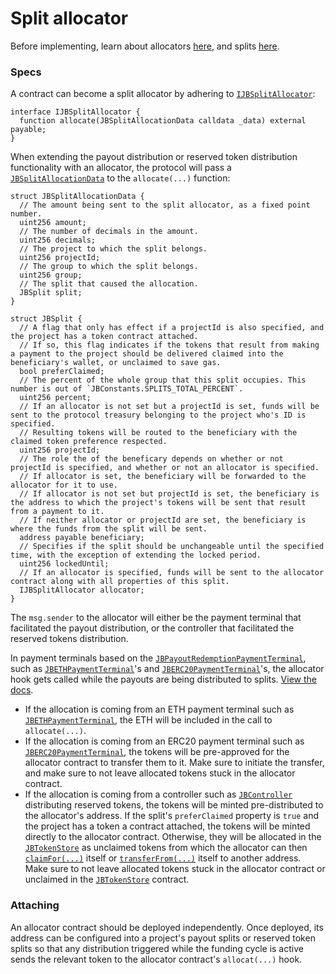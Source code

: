 # Split allocator

Before implementing, learn about allocators [here](/protocol/learn/glossary/allocator.md), and splits [here](/protocol/learn/glossary/splits.md).
### Specs

A contract can become a split allocator by adhering to [`IJBSplitAllocator`](/protocol/api/interfaces/ijbsplitallocator.md):

```solidity
interface IJBSplitAllocator {
  function allocate(JBSplitAllocationData calldata _data) external payable;
}
```

When extending the payout distribution or reserved token distribution functionality with an allocator, the protocol will pass a [`JBSplitAllocationData`](/protocol/api/data-structures/jbsplitallocationdata.md) to the `allocate(...)` function:

```solidity
struct JBSplitAllocationData {
  // The amount being sent to the split allocator, as a fixed point number.
  uint256 amount;
  // The number of decimals in the amount.
  uint256 decimals;
  // The project to which the split belongs.
  uint256 projectId;
  // The group to which the split belongs.
  uint256 group;
  // The split that caused the allocation.
  JBSplit split;
}
```

```solidity
struct JBSplit {
  // A flag that only has effect if a projectId is also specified, and the project has a token contract attached.
  // If so, this flag indicates if the tokens that result from making a payment to the project should be delivered claimed into the beneficiary's wallet, or unclaimed to save gas.
  bool preferClaimed;
  // The percent of the whole group that this split occupies. This number is out of `JBConstants.SPLITS_TOTAL_PERCENT`.
  uint256 percent;
  // If an allocator is not set but a projectId is set, funds will be sent to the protocol treasury belonging to the project who's ID is specified.
  // Resulting tokens will be routed to the beneficiary with the claimed token preference respected.
  uint256 projectId;
  // The role the of the beneficary depends on whether or not projectId is specified, and whether or not an allocator is specified.
  // If allocator is set, the beneficiary will be forwarded to the allocator for it to use.
  // If allocator is not set but projectId is set, the beneficiary is the address to which the project's tokens will be sent that result from a payment to it.
  // If neither allocator or projectId are set, the beneficiary is where the funds from the split will be sent.
  address payable beneficiary;
  // Specifies if the split should be unchangeable until the specified time, with the exception of extending the locked period.
  uint256 lockedUntil;
  // If an allocator is specified, funds will be sent to the allocator contract along with all properties of this split.
  IJBSplitAllocator allocator;
}
```

The `msg.sender` to the allocator will either be the payment terminal that facilitated the payout distribution, or the controller that facilitated the reserved tokens distribution.

In payment terminals based on the [`JBPayoutRedemptionPaymentTerminal`](/protocol/api/contracts/or-abstract/jbpayoutredemptionpaymentterminal), such as [`JBETHPaymentTerminal`](/protocol/api/contracts/or-payment-terminals/jbethpaymentterminal/)'s and [`JBERC20PaymentTerminal`](/protocol/api/contracts/or-payment-terminals/jberc20paymentterminal/)'s, the allocator hook gets called while the payouts are being distributed to splits. [View the docs](/protocol/api/contracts/or-abstract/jbpayoutredemptionpaymentterminal/write/_distributetopayoutsplitsof.md). 

* If the allocation is coming from an ETH payment terminal such as [`JBETHPaymentTerminal`](/protocol/api/contracts/or-payment-terminals/jbethpaymentterminal/), the ETH will be included in the call to `allocate(...)`. 
* If the allocation is coming from an ERC20 payment terminal such as [`JBERC20PaymentTerminal`](/protocol/api/contracts/or-payment-terminals/jberc20paymentterminal/), the tokens will be pre-approved for the allocator contract to transfer them to it. Make sure to initiate the transfer, and make sure to not leave allocated tokens stuck in the allocator contract.
* If the allocation is coming from a controller such as [`JBController`](/protocol/api/contracts/or-controllers/jbcontroller/) distributing reserved tokens, the tokens will be minted pre-distributed to the allocator's address. If the split's `preferClaimed` property is `true` and the project has a token a contract attached, the tokens will be minted directly to the allocator contract. Otherwise, they will be allocated in the  [`JBTokenStore`](/protocol/api/contracts/jbtokenstore/) as unclaimed tokens from which the allocator can then [`claimFor(...)`](/protocol/api/contracts/jbtokenstore/write/claimfor.md) itself or [`transferFrom(...)`](/protocol/api/contracts/jbtokenstore/write/transferfrom.md) itself to another address. Make sure to not leave allocated tokens stuck in the allocator contract or unclaimed in the [`JBTokenStore`](/protocol/api/contracts/jbtokenstore/) contract.

### Attaching

An allocator contract should be deployed independently. Once deployed, its address can be configured into a project's payout splits or reserved token splits so that any distribution triggered while the funding cycle is active sends the relevant token to the allocator contract's `allocat(...)` hook. 
